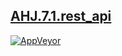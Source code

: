 [AHJ.7.1.rest_api](AHJ.7.1.rest_api)
--
[![AppVeyor](https://img.shields.io/appveyor/ci/shustrila/ahj-7-1-rest-api.svg?logo=appveyor&logoColor=white)](https://ci.appveyor.com/project/Shustrila/ahj-7-1-rest-api)
